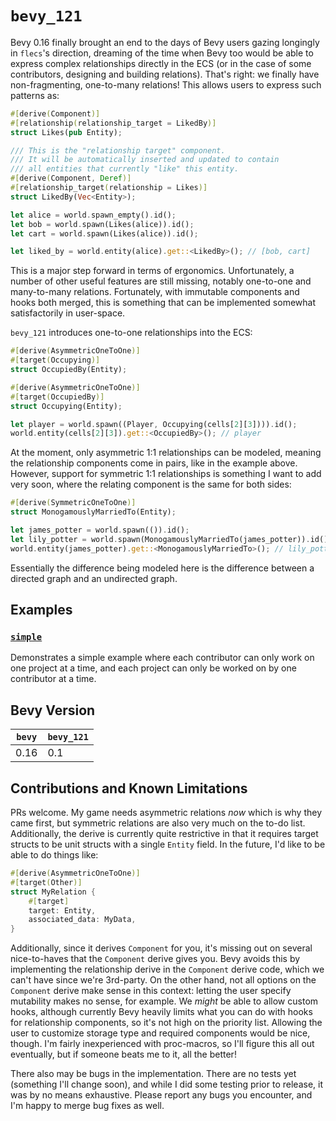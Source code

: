 # `bevy_121`

Bevy 0.16 finally brought an end to the days of Bevy users gazing longingly in `flecs`'s direction, dreaming of the time when Bevy too would be able to express complex relationships directly in the ECS (or in the case of some contributors, designing and building relations). That's right: we finally have non-fragmenting, one-to-many relations! This allows users to express such patterns as:

```rs
#[derive(Component)]
#[relationship(relationship_target = LikedBy)]
struct Likes(pub Entity);

/// This is the "relationship target" component.
/// It will be automatically inserted and updated to contain
/// all entities that currently "like" this entity.
#[derive(Component, Deref)]
#[relationship_target(relationship = Likes)]
struct LikedBy(Vec<Entity>);

let alice = world.spawn_empty().id();
let bob = world.spawn(Likes(alice)).id();
let cart = world.spawn(Likes(alice)).id();

let liked_by = world.entity(alice).get::<LikedBy>(); // [bob, cart]
```

This is a major step forward in terms of ergonomics. Unfortunately, a number of other useful features are still missing, notably one-to-one and many-to-many relations. Fortunately, with immutable components and hooks both merged, this is something that can be implemented somewhat satisfactorily in user-space.

`bevy_121` introduces one-to-one relationships into the ECS:

```rs
#[derive(AsymmetricOneToOne)]
#[target(Occupying)]
struct OccupiedBy(Entity);

#[derive(AsymmetricOneToOne)]
#[target(OccupiedBy)]
struct Occupying(Entity);

let player = world.spawn((Player, Occupying(cells[2][3]))).id();
world.entity(cells[2][3]).get::<OccupiedBy>(); // player
```

At the moment, only asymmetric 1:1 relationships can be modeled, meaning the relationship components come in pairs, like in the example above. However, support for symmetric 1:1 relationships is something I want to add very soon, where the relating component is the same for both sides:

```rs
#[derive(SymmetricOneToOne)]
struct MonogamouslyMarriedTo(Entity);

let james_potter = world.spawn(()).id();
let lily_potter = world.spawn(MonogamouslyMarriedTo(james_potter)).id();
world.entity(james_potter).get::<MonogamouslyMarriedTo>(); // lily_potter
```

Essentially the difference being modeled here is the difference between a directed graph and an undirected graph.

## Examples

### [`simple`](crates/bevy_121/examples/simple.rs)
Demonstrates a simple example where each contributor can only work on one project at a time, and each project can only be worked on by one contributor at a time.

## Bevy Version

| `bevy` | `bevy_121` |
|--------|------------|
| 0.16   | 0.1        |

## Contributions and Known Limitations

PRs welcome. My game needs asymmetric relations *now* which is why they came first, but symmetric relations are also very much on the to-do list. Additionally, the derive is currently quite restrictive in that it requires target structs to be unit structs with a single `Entity` field. In the future, I'd like to be able to do things like:

```rs
#[derive(AsymmetricOneToOne)]
#[target(Other)]
struct MyRelation {
    #[target]
    target: Entity,
    associated_data: MyData,
}
```

Additionally, since it derives `Component` for you, it's missing out on several nice-to-haves that the `Component` derive gives you. Bevy avoids this by implementing the relationship derive in the `Component` derive code, which we can't have since we're 3rd-party. On the other hand, not all options on the `Component` derive make sense in this context: letting the user specify mutability makes no sense, for example. We *might* be able to allow custom hooks, although currently Bevy heavily limits what you can do with hooks for relationship components, so it's not high on the priority list. Allowing the user to customize storage type and required components would be nice, though. I'm fairly inexperienced with proc-macros, so I'll figure this all out eventually, but if someone beats me to it, all the better!

There also may be bugs in the implementation. There are no tests yet (something I'll change soon), and while I did some testing prior to release, it was by no means exhaustive. Please report any bugs you encounter, and I'm happy to merge bug fixes as well.
